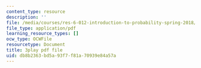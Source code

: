 ```yaml
---
content_type: resource
description: ''
file: /media/courses/res-6-012-introduction-to-probability-spring-2018/db8b2363bd5a93f7f81a70939e84a57a_0cD-tcITuck.pdf
file_type: application/pdf
learning_resource_types: []
ocw_type: OCWFile
resourcetype: Document
title: 3play pdf file
uid: db8b2363-bd5a-93f7-f81a-70939e84a57a
---
```


